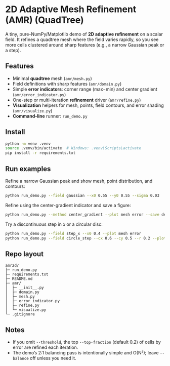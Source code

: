 # 2D Adaptive Mesh Refinement (AMR) (QuadTree)

A tiny, pure-NumPy/Matplotlib demo of **2D adaptive refinement** on a scalar field.
It refines a quadtree mesh where the field varies rapidly, so you see more cells
clustered around sharp features (e.g., a narrow Gaussian peak or a step).

## Features
- Minimal **quadtree** mesh (`amr/mesh.py`)
- Field definitions with sharp features (`amr/domain.py`)
- Simple **error indicators**: corner range (max−min) and center gradient (`amr/error_indicator.py`)
- One-step or multi-iteration **refinement** driver (`amr/refine.py`)
- **Visualization** helpers for mesh, points, field contours, and error shading (`amr/visualize.py`)
- **Command-line** runner: `run_demo.py`

## Install
```bash
python -m venv .venv
source .venv/bin/activate  # Windows: .venv\Scripts\activate
pip install -r requirements.txt
```

## Run examples
Refine a narrow Gaussian peak and show mesh, point distribution, and contours:
```bash
python run_demo.py --field gaussian --x0 0.55 --y0 0.55 --sigma 0.03   --seed-splits 2 --iters 3 --plot mesh points contours
```

Refine using the center-gradient indicator and save a figure:
```bash
python run_demo.py --method center_gradient --plot mesh error --save demo.png
```

Try a discontinuous step in *x* or a circular disc:
```bash
python run_demo.py --field step_x --x0 0.4 --plot mesh error
python run_demo.py --field circle_step --cx 0.6 --cy 0.5 --r 0.2 --plot mesh contours
```

## Repo layout
```
amr2d/
├─ run_demo.py
├─ requirements.txt
├─ README.md
├─ amr/
│  ├─ __init__.py
│  ├─ domain.py
│  ├─ mesh.py
│  ├─ error_indicator.py
│  ├─ refine.py
│  └─ visualize.py
└─ .gitignore
```

## Notes
- If you omit `--threshold`, the top `--top-fraction` (default 0.2) of cells by error are refined each iteration.
- The demo’s 2:1 balancing pass is intentionally simple and O(N²); leave `--balance` off unless you need it.
